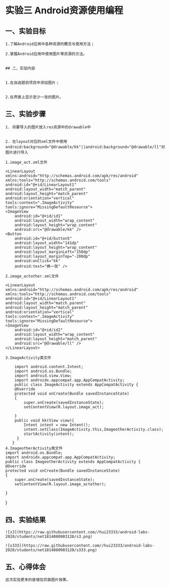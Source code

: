
    
   # 实验三 Android资源使用编程


   ## 一、实验目标
    
    1.了解Android应用中各种资源的概念与使用方法；
    
    2.掌握Android应用中使用图片等资源的方法。
    
    
    ## 二、实验内容
    
    
    1.在自选题目项目中添加图片；
    
    
    2.在界面上显示至少一张的图片。
    
    
   ## 三、实验步骤
    
    
    1. 将要导入的图片放入res资源中的drawable中
    
    
    2. 在layout对应的xml文件中使用android:background="@drawable/kk"||android:background="@drawable/ll"对图片进行导入  
    
    1.image_act.xml文件
    
    <LinearLayout xmlns:android="http://schemas.android.com/apk/res/android"
    xmlns:tools="http://schemas.android.com/tools"
    android:id="@+id/LinearLayout1"
    android:layout_width="match_parent"
    android:layout_height="match_parent"
    android:orientation="vertical"
    tools:context=".ImageActivity"
    tools:ignore="MissingDefaultResource">
    <ImageView
        android:id="@+id/id1"
        android:layout_width="wrap_content"
        android:layout_height="wrap_content"
        android:src="@drawable/kk" />
    <Button
        android:id="@+id/button5"
        android:layout_width="141dp"
        android:layout_height="wrap_content"
        android:layout_marginLeft="150dp"
        android:layout_marginTop="-200dp"
        android:onClick="kk"
        android:text="换一张" />
</LinearLayout>
    
    2.image_actother.xml文件
    
    <LinearLayout xmlns:android="http://schemas.android.com/apk/res/android"
    xmlns:tools="http://schemas.android.com/tools"
    android:id="@+id/LinearLayout1"
    android:layout_width="match_parent"
    android:layout_height="match_parent"
    android:orientation="vertical"
    tools:context=".ImageActivity"
    tools:ignore="MissingDefaultResource">
    <ImageView
        android:id="@+id/id2"
        android:layout_width="wrap_content"
        android:layout_height="match_parent"
        android:src="@drawable/ll" />
    </LinearLayout>
    
    3.ImageActivity类文件
   
        import android.content.Intent;
        import android.os.Bundle;
        import android.view.View;
        import androidx.appcompat.app.AppCompatActivity;
        public class ImageActivity extends AppCompatActivity {
        @Override
        protected void onCreate(Bundle savedInstanceState)
        {
            super.onCreate(savedInstanceState);
            setContentView(R.layout.image_act);

        }
        public void kk(View view){
            Intent intent = new Intent();
            intent.setClass(ImageActivity.this,ImageotherActivity.class);
            startActivity(intent);
         }
       }
    4.ImageotherActivity类文件
    import android.os.Bundle;
    import androidx.appcompat.app.AppCompatActivity;
    public class ImageotherActivity extends AppCompatActivity {
    @Override
    protected void onCreate(Bundle savedInstanceState)
    {
        super.onCreate(savedInstanceState);
        setContentView(R.layout.image_actother);

    }
   }
    
   ## 四、实验结果
    
    ![s3](https://raw.githubusercontent.com//hui23333/android-labs-2020/students/net1814080903120/s3.png)
    
    ![s333](https://raw.githubusercontent.com//hui23333/android-labs-2020/students/net1814080903120/s333.png)
    
   ## 五、心得体会
    
    这次实验更多的是增加页面图片效果。
